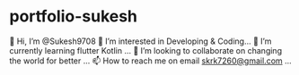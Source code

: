 # portfolio-sukesh


👋 Hi, I’m @Sukesh9708
👀 I’m interested in Developing & Coding...
🌱 I’m currently learning flutter Kotlin ...
💞️ I’m looking to collaborate on changing the world for better ...
📫 How to reach me on email skrk7260@gmail.com ...



